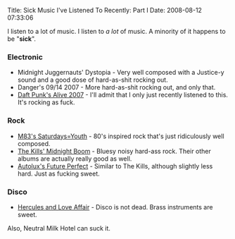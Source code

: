 Title: Sick Music I've Listened To Recently: Part I
Date: 2008-08-12 07:33:06

I listen to a lot of music. I listen to *a lot* of music. A minority of it happens to be "**sick**".

### Electronic

* Midnight Juggernauts' Dystopia - Very well composed with a Justice-y sound and a good dose of hard-as-shit rocking out.
* Danger's 09/14 2007 - More hard-as-shit rocking out, and only that.
* [Daft Punk's Alive 2007](http://www.pitchforkmedia.com/article/record_review/47184-daft-punk-alive-2007) - I'll admit that I only just recently listened to this. It's rocking as fuck.

### Rock

* [M83's Saturdays=Youth](http://www.pitchforkmedia.com/article/record_review/49915-m83-saturdaysyouth) - 80's inspired rock that's just ridiculously well composed.
* [The Kills' Midnight Boom](http://www.pitchforkmedia.com/article/record_review/49362-the-kills-midnight-boom) - Bluesy noisy hard-ass rock. Their other albums are actually really good as well.
* [Autolux's Future Perfect](http://www.pitchforkmedia.com/article/record_review/15208-autolux-future-perfect) - Similar to The Kills, although slightly less hard. Just as fucking sweet.

### Disco

* [Hercules and Love Affair](http://www.pitchforkmedia.com/article/record_review/49203-hercules-and-love-affair) - Disco is not dead. Brass instruments are sweet.

Also, Neutral Milk Hotel can suck it.